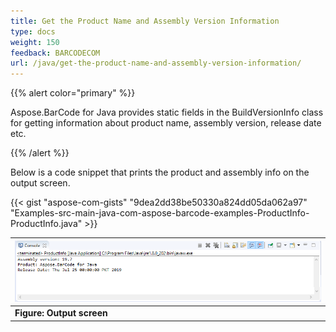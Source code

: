 ```yaml
---
title: Get the Product Name and Assembly Version Information
type: docs
weight: 150
feedback: BARCODECOM
url: /java/get-the-product-name-and-assembly-version-information/
---
```


{{% alert color="primary" %}} 

Aspose.BarCode for Java provides static fields in the BuildVersionInfo class for getting information about product name, assembly version, release date etc.

{{% /alert %}} 

Below is a code snippet that prints the product and assembly info on the output screen.

{{< gist "aspose-com-gists" "9dea2dd38be50330a824dd05da062a97" "Examples-src-main-java-com-aspose-barcode-examples-ProductInfo-ProductInfo.java" >}}

|![todo:image_alt_text](get-the-product-name-and-assembly-version-information_1.png)|
| :- |
|**Figure: Output screen**|

